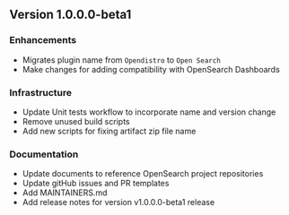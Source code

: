 ## Version 1.0.0.0-beta1

### Enhancements
* Migrates plugin name from `Opendistro` to `Open Search`
* Make changes for adding compatibility with OpenSearch Dashboards


### Infrastructure
* Update Unit tests workflow to incorporate name and version change
* Remove unused build scripts
* Add new scripts for fixing artifact zip file name


### Documentation
* Update documents to reference OpenSearch project repositories
* Update gitHub issues and PR templates
* Add MAINTAINERS.md
* Add release notes for version v1.0.0.0-beta1 release
